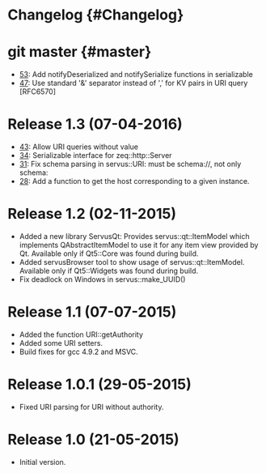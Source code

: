 
# Changelog {#Changelog}

# git master {#master}

* [53](https://github.com/HBPVis/Servus/pull/53):
  Add notifyDeserialized and notifySerialize functions in serializable
* [47](https://github.com/HBPVis/Servus/pull/47):
  Use standard '&' separator instead of ',' for KV pairs in URI query [RFC6570]

# Release 1.3 (07-04-2016)

* [43](https://github.com/HBPVis/Servus/pull/43):
  Allow URI queries without value
* [34](https://github.com/HBPVis/Servus/pull/34):
  Serializable interface for zeq::http::Server
* [31](https://github.com/HBPVis/Servus/pull/31):
  Fix schema parsing in servus::URI: must be schema://, not only schema:
* [28](https://github.com/HBPVis/Servus/pull/28):
  Add a function to get the host corresponding to a given instance.

# Release 1.2 (02-11-2015)

* Added a new library ServusQt: Provides servus::qt::ItemModel which implements
  QAbstractItemModel to use it for any item view provided by Qt. Available only
  if Qt5::Core was found during build.
* Added servusBrowser tool to show usage of servus::qt::ItemModel. Available
  only if Qt5::Widgets was found during build.
* Fix deadlock on Windows in servus::make_UUID()

# Release 1.1 (07-07-2015)

* Added the function URI::getAuthority
* Added some URI setters.
* Build fixes for gcc 4.9.2 and MSVC.

# Release 1.0.1 (29-05-2015)

* Fixed URI parsing for URI without authority.

# Release 1.0 (21-05-2015)

* Initial version.
